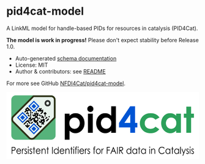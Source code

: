 # pid4cat-model

A LinkML model for handle-based PIDs for resources in catalysis (PID4Cat).

**The model is work in progress!** Please don't expect stability before Release 1.0.

- Auto-generated [schema documentation](elements/index.md)
- License: MIT
- Author & contributors: see [README](https://github.com/nfdi4cat/pid4cat-model?tab=readme-ov-file#contributors)

For more see GitHub [NFDI4Cat/pid4cat-model](https://github.com/nfdi4cat/pid4cat-model/).

![pid4cat logo](images/logo-with-text.svg)
